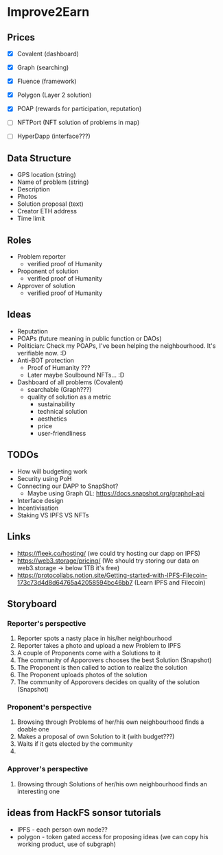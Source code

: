 # Improve2Earn

## Prices 
- [x] Covalent (dashboard)
- [x] Graph (searching)
- [x] Fluence (framework)
- [x] Polygon (Layer 2 solution)
- [x] POAP (rewards for participation, reputation)
- [ ] NFTPort (NFT solution of problems in map)
- [ ] HyperDapp (interface???)



## Data Structure
- GPS location (string)
- Name of problem (string)
- Description 
- Photos
- Solution proposal (text)
- Creator ETH address
- Time limit


## Roles 
- Problem reporter
  - verified proof of Humanity 
- Proponent of solution
  - verified proof of Humanity 
- Approver of solution
  - verified proof of Humanity 

## Ideas
- Reputation
- POAPs (future meaning in public function or DAOs)
- Politician: Check my POAPs, I've been helping the neighbourhood. It's verifiable now. :D
- Anti-BOT protection
  - Proof of Humanity ???
  - Later maybe Soulbound NFTs... :D 
- Dashboard of all problems (Covalent)
  - searchable (Graph???)
  - quality of solution as a metric 
    - sustainability 
    - technical solution
    - aesthetics
    - price
    - user-friendliness

## TODOs
- How will budgeting work
- Security using PoH
- Connecting our DAPP to SnapShot?
  - Maybe using Graph QL: https://docs.snapshot.org/graphql-api
- Interface design
- Incentivisation
- Staking VS IPFS VS NFTs


## Links
- https://fleek.co/hosting/ (we could try hosting our dapp on IPFS)
- https://web3.storage/pricing/ (We should try storing our data on web3.storage -> below 1TB it's free)
- https://protocollabs.notion.site/Getting-started-with-IPFS-Filecoin-173c73d4d8d64765a42058594bc46bb7 (Learn IPFS and Filecoin)

## Storyboard
### Reporter's perspective
1. Reporter spots a nasty place in his/her neighbourhood
2. Reporter takes a photo and upload a new Problem to IPFS
3. A couple of Proponents come with a Solutions to it
4. The community of Apporovers chooses the best Solution (Snapshot)
5. The Proponent is then called to action to realize the solution
6. The Proponent uploads photos of the solution
7. The community of Apporovers decides on quality of the solution (Snapshot)


### Proponent's perspective
1. Browsing through Problems of her/his own neighbourhood finds a doable one
2. Makes a proposal of own Solution to it (with budget???)
3. Waits if it gets elected by the community
4. 

### Approver's perspective
1. Browsing through Solutions of her/his own neighbourhood finds an interesting one


## ideas from HackFS sonsor tutorials
- IPFS - each person own node??
- polygon - token gated access for proposing ideas (we can copy his working product, use of subgraph)
